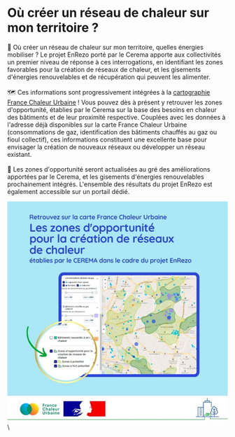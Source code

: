 # Où créer un réseau de chaleur sur mon territoire ?

🔎 Où créer un réseau de chaleur sur mon territoire, quelles énergies mobiliser ? Le projet EnRezo porté par le Cerema apporte aux collectivités un premier niveau de réponse à ces interrogations, en identifiant les zones favorables pour la création de réseaux de chaleur, et les gisements d'énergies renouvelables et de récupération qui peuvent les alimenter.\
\
🗺 Ces informations sont progressivement intégrées à la [cartographie France Chaleur Urbaine](https://france-chaleur-urbaine.beta.gouv.fr/carte) ! Vous pouvez dès à présent y retrouver les zones d'opportunité, établies par le Cerema sur la base des besoins en chaleur des bâtiments et de leur proximité respective. Couplées avec les données à l'adresse déjà disponibles sur la carte France Chaleur Urbaine (consommations de gaz, identification des bâtiments chauffés au gaz ou fioul collectif), ces informations constituent une excellente base pour envisager la création de nouveaux réseaux ou développer un réseau existant.\
\
📍 Les zones d'opportunité seront actualisées au gré des améliorations apportées par le Cerema, et les gisements d'énergies renouvelables prochainement intégrés. L'ensemble des résultats du projet EnRezo est également accessible sur un portail dédié.

![](<.gitbook/assets/8 (2).jpg>)\
\
